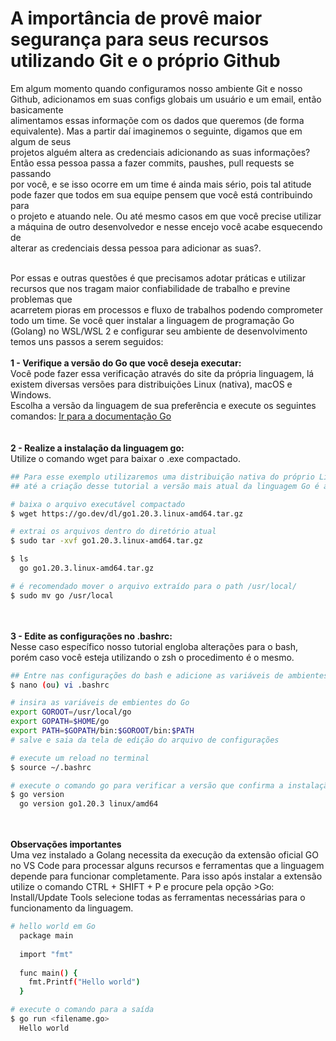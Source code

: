 # A importância de provê maior segurança para seus recursos utilizando Git e o próprio Github
</hr>

Em algum momento quando configuramos nosso ambiente Git e nosso Github, adicionamos em suas configs globais um usuário e um email, então basicamente</br> 
alimentamos essas informaçõe com os dados que queremos (de forma equivalente). Mas a partir daí imaginemos o seguinte, digamos que em algum de seus</br>
projetos alguém altera as credenciais adicionando as suas informações? Então essa pessoa passa a fazer commits, paushes, pull requests se passando</br>
por você, e se isso ocorre em um time é ainda mais sério, pois tal atitude pode fazer que todos em sua equipe pensem que você está contribuindo para</br>
o projeto e atuando nele. Ou até mesmo casos em que você precise utilizar a máquina de outro desenvolvedor e nesse encejo você acabe esquecendo de</br>
alterar as credenciais dessa pessoa para adicionar as suas?.</br></br>

Por essas e outras questões é que precisamos adotar práticas e utilizar recursos que nos tragam maior confiabilidade de trabalho e previne problemas que</br>
acarretem pioras em processos e fluxo de trabalhos podendo comprometer todo um time.
Se você quer instalar a linguagem de programação Go (Golang) no WSL/WSL 2 e configurar seu ambiente de desenvolvimento temos uns passos a serem seguidos:
</br></br>
<strong>1 - Verifique a versão do Go que você deseja executar:</strong></br>
Você pode fazer essa verificação através do site da própria linguagem, lá existem diversas versões para distribuições Linux (nativa), macOS e Windows.</br>
Escolha a versão da linguagem de sua preferência e execute os seguintes comandos:
<a href="https://go.dev/dl/">Ir para a documentação Go</a></br>
</br></br>
<strong>2 - Realize a instalação da linguagem go:</strong></br>
Utilize o comando wget para baixar o .exe compactado.
```bash
## Para esse exemplo utilizaremos uma distribuição nativa do próprio Linux visto que o WSL simula esse ambiente
## até a criação desse tutorial a versão mais atual da linguagem Go é a 1.20.3

# baixa o arquivo executável compactado
$ wget https://go.dev/dl/go1.20.3.linux-amd64.tar.gz

# extrai os arquivos dentro do diretório atual
$ sudo tar -xvf go1.20.3.linux-amd64.tar.gz

$ ls
  go go1.20.3.linux-amd64.tar.gz

# é recomendado mover o arquivo extraído para o path /usr/local/
$ sudo mv go /usr/local
```
</br></br>
<strong>3 - Edite as configurações no .bashrc:</strong></br>
Nesse caso específico nosso tutorial engloba alterações para o bash, porém caso você esteja utilizando o zsh o procedimento é o mesmo.
```bash
## Entre nas configurações do bash e adicione as variáveis de ambientes do Go
$ nano (ou) vi .bashrc

# insira as variáveis de embientes do Go
export GOROOT=/usr/local/go
export GOPATH=$HOME/go
export PATH=$GOPATH/bin:$GOROOT/bin:$PATH
# salve e saia da tela de edição do arquivo de configurações

# execute um reload no terminal 
$ source ~/.bashrc

# execute o comando go para verificar a versão que confirma a instalação
$ go version
  go version go1.20.3 linux/amd64
```
</br></br>
<strong>Observações importantes</strong></br>
Uma vez instalado a Golang necessita da execução da extensão oficial GO no VS Code para processar alguns recursos e ferramentas que a linguagem
depende para funcionar completamente. Para isso após instalar a extensão utilize o comando CTRL + SHIFT + P e procure pela opção >Go: Install/Update Tools
selecione todas as ferramentas necessárias para o funcionamento da linguagem.
```bash
# hello world em Go
  package main
  
  import "fmt"
  
  func main() {
    fmt.Printf("Hello world")
  }
```
```bash
# execute o comando para a saída
$ go run <filename.go>
  Hello world
```

